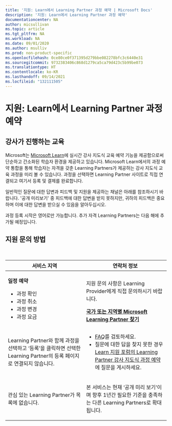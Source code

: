 ```yaml
---
title: '지원: Learn에서 Learning Partner 과정 예약 | Microsoft Docs'
description: '지원: Learn에서 Learning Partner 과정 예약'
documentationcenter: NA
author: micsullivan
ms.topic: article
ms.tgt_pltfrm: NA
ms.workload: NA
ms.date: 09/01/2020
ms.author: msulliv
ms.prod: non-product-specific
ms.openlocfilehash: 0ce80ce0f371395d279bbe082278bfc3c6440e31
ms.sourcegitcommit: 9732383406c868d1279ca5ca79d423c5b99be073
ms.translationtype: HT
ms.contentlocale: ko-KR
ms.lasthandoff: 09/14/2021
ms.locfileid: "132111505"
---
```

# <a name="support-learning-partner-course-scheduling-on-learn"></a>지원: Learn에서 Learning Partner 과정 예약

## <a name="instructor-led-training"></a>강사가 진행하는 교육

Microsoft는 [Microsoft Learn](/learn/)에 실시간 강사 지도식 교육 예약 기능을 제공함으로써 단순하고 간소화된 학습자 환경을 제공하고 있습니다. Microsoft Learn에서의 과정 예약 통합을 통해 학습자는 자격을 갖춘 Learning Partners가 제공하는 강사 지도식 교육 과정을 미리 볼 수 있습니다. 과정을 선택하면 Learning Partner 사이트로 직접 연결되고 여기서 등록 및 결제를 완료합니다.  

일반적인 질문에 대한 답변과 피드백 및 지원을 제공하는 채널은 아래를 참조하시기 바랍니다. '공개 미리보기' 중 피드백에 대한 답변을 받지 못하지만, 귀하의 피드백은 중요하며 이에 대한 답변을 받으실 수 있음을 알아두십시오.   

과정 등록 시작은 영어로만 가능합니다. 추가 자격 Learning Partners는 다음 해에 추가될 예정입니다. 

## <a name="how-to-contact-support"></a>지원 문의 방법

<br/>
<div>
<table style="border:0px;">
    <tr>
      <th>서비스 지역</th>
      <th>연락처 정보</th>
    </tr>
    <tbody>
        <tr>
            <td>
                <p><strong>일정 예약</strong></p>
                <ul>
                    <li>과정 확인 </li>
                    <li>과정 취소</li>
                    <li>과정 변경</li>
                    <li>과정 요금</li>
                </ul>
            </td>
            <td>
            <p>지원 문의 사항은 Learning Provider에게 직접 문의하시기 바랍니다.</p>
            <a href="/learn/certifications/partners#find-a-microsoft-learning-partner-by-country"><strong>국가 또는 지역별 Microsoft Learning Partner 찾기</strong></a>
            </td>
        </tr>
        <tr>
            <td>
                <p>Learning Partner와 함께 과정을 선택하고 ‘등록’을 클릭하면 선택한 Learning Partner의 등록 페이지로 연결되지 않습니다.</p>
            </td>
            <td>
                <ul>
                    <li><a href="/learn/certifications/training-faq">FAQ</a>를 검토하세요.</li>
                    <li>질문에 대한 답을 찾지 못한 경우 <a href="https://trainingsupport.microsoft.com/en-us/iltvilt/forum">Learn 지원 포럼의 Learning Partner 강사 지도식 과정 예약</a>에 질문을 게시하세요.
</li>
                </ul>
            </td>
        </tr>        
        <tr>
            <td>
                <p>관심 있는 Learning Partner가 목록에 없습니다.</p>
            </td>
            <td>
                <p>본 서비스는 현재 ‘공개 미리 보기’이며 향후 1년간 필요한 기준을 충족하는 다른 Learning Partners로 확대됩니다. </p>
            </td>
        </tr>
    </tbody>
</table>
</div>
